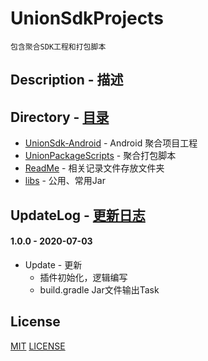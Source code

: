# UnionSdkProjects
	包含聚合SDK工程和打包脚本
	
## Description - 描述


## Directory - [目录](https://github.com/PillowCaseZn/UnionSdkProject)
- [UnionSdk-Android](UnionSdk-Android) - Android 聚合项目工程
- [UnionPackageScripts](UnionPackageScripts) - 聚合打包脚本
- [ReadMe](ReadMe) - 相关记录文件存放文件夹
- [libs](libs) - 公用、常用Jar


## UpdateLog - [更新日志](ReadMe/UPDATELOG.md)
#### 1.0.0 - 2020-07-03
- Update - 更新
	- 插件初始化，逻辑编写
    - build.gradle Jar文件输出Task

## License
[MIT](https://choosealicense.com/licenses/mit/)
[LICENSE](LICENSE)
